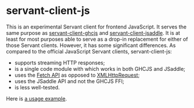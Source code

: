 # servant-client-js

This is an experimental Servant client for frontend JavaScript. It serves the same purpose as [servant-client-ghcjs](https://github.com/haskell-servant/servant/tree/master/servant-client-ghcjs) and [servant-client-jsaddle](https://github.com/haskell-servant/servant/tree/master/servant-client-jsaddle). It is at least for most purposes able to serve as a drop-in replacement for either of those Servant clients. However, it has some significant differences. As compared to the official JavaScript Servant clients, servant-client-js:

* supports streaming HTTP responses;
* is a single code module with which works in both GHCJS and JSaddle;
* uses the [Fetch API](https://developer.mozilla.org/en-US/docs/Web/API/Fetch_API/) as opposed to [XMLHttpRequest](https://developer.mozilla.org/en-US/docs/Web/API/Fetch_API/);
* uses the JSaddle API and not the GHCJS FFI;
* is less well-tested.

Here is [a usage example](https://github.com/morganthomas/streaming-table-test).
